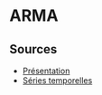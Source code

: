 # ARMA

## Sources

* [Présentation](http://fr.wikipedia.org/wiki/ARMA)
* [Séries temporelles](http://www.itl.nist.gov/div898/handbook/pmc/section4/pmc4.htm)
